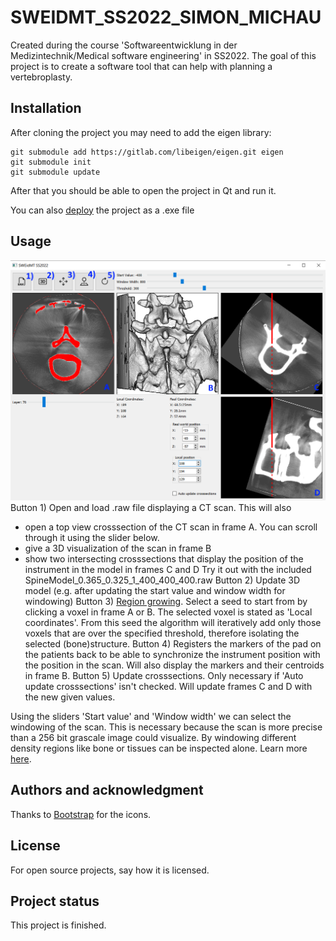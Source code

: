 # SWEIDMT_SS2022_SIMON_MICHAU

Created during the course 'Softwareentwicklung in der Medizintechnik/Medical software engineering' in SS2022. The goal of this project is to create a software tool that can help with planning a vertebroplasty.

## Installation
After cloning the project you may need to add the eigen library:
```
git submodule add https://gitlab.com/libeigen/eigen.git eigen
git submodule init
git submodule update
```
After that you should be able to open the project in Qt and run it.

You can also [deploy](https://wiki.qt.io/Deploy_an_Application_on_Windows) the project as a .exe file

## Usage
![Screenshot](img/Screenshot.png)
Button 1) Open and load .raw file displaying a CT scan. This will also
- open a top view crosssection of the CT scan in frame A. You can scroll through it using the slider below.
- give a 3D visualization of the scan in frame B
- show two intersecting crosssections that display the position of the instrument in the model in frames C and D
Try it out with the included SpineModel_0.365_0.325_1_400_400_400.raw
Button 2) Update 3D model (e.g. after updating the start value and window width for windowing)
Button 3) [Region growing](https://en.wikipedia.org/wiki/Region_growing). Select a seed to start from by clicking a voxel in frame A or B. The selected voxel is stated as 'Local coordinates'. From this seed the algorithm will iteratively add only those voxels that are over the specified threshold, therefore isolating the selected (bone)structure.
Button 4) Registers the markers of the pad on the patients back to be able to synchronize the instrument position with the position in the scan. Will also display the markers and their centroids in frame B.
Button 5) Update crosssections. Only necessary if 'Auto update crosssections' isn't checked. Will update frames C and D with the new given values.

Using the sliders 'Start value' and 'Window width' we can select the windowing of the scan. This is necessary because the scan is more precise than a 256 bit grascale image could visualize. By windowing different density regions like bone or tissues can be inspected alone. Learn more [here](https://en.wikipedia.org/wiki/Hounsfield_scale).

## Authors and acknowledgment
Thanks to [Bootstrap](https://icons.getbootstrap.com/) for the icons.

## License
For open source projects, say how it is licensed.

## Project status
This project is finished.
